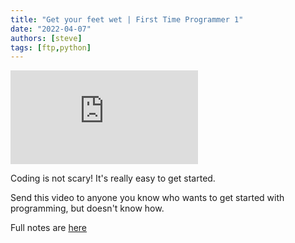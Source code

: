 ```yaml
---
title: "Get your feet wet | First Time Programmer 1"
date: "2022-04-07"
authors: [steve]
tags: [ftp,python]
---
```


<iframe className="youtube-video-player" src="https://www.youtube.com/embed/rM8BZdOA_60" title="YouTube video player" frameBorder="0" allow="accelerometer; autoplay; clipboard-write; encrypted-media; gyroscope; picture-in-picture" allowFullScreen></iframe>

Coding is not scary! It's really easy to get started.

Send this video to anyone you know who wants to get started with programming, but doesn't know how.

Full notes are [here](/docs/ftp/get-your-feet-wet)